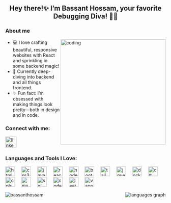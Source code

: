 <h2 align="center">Hey there!✨ I’m Bassant Hossam, your favorite Debugging Diva! 🎀💖</h2>

<h3>About me</h3>
<img align="right" alt="coding" width="330" src="https://media.giphy.com/media/3oKIPnAiaMCws8nOsE/giphy.gif">

- 💻 I love crafting beautiful, responsive websites with React and sprinkling in some backend magic!
- 🌱 Currently deep-diving into backend and all things frontend.
- ✨ Fun fact: I’m obsessed with making things look pretty—both in design and in code.

<h3 align="left">Connect with me:</h3>
<p align="left">
  <a href="https://www.linkedin.com/in/bassant-hossam-5a4177264/" target="blank">
    <img src="https://img.shields.io/static/v1?message=LinkedIn&logo=linkedin&label=&color=0077B5&logoColor=white&labelColor=&style=for-the-badge" height="35" alt="linkedin logo" />
  </a>
</p>

<h3 align="left">Languages and Tools I Love:</h3>
<p align="left">
  <img src="https://cdn.jsdelivr.net/gh/devicons/devicon/icons/html5/html5-original.svg" height="30" alt="html5 logo" />
  <img width="12" />
  <img src="https://cdn.jsdelivr.net/gh/devicons/devicon/icons/css3/css3-original.svg" height="30" alt="css3 logo" />
  <img width="12" />
  <img src="https://cdn.jsdelivr.net/gh/devicons/devicon/icons/javascript/javascript-original.svg" height="30" alt="javascript logo" />
  <img width="12" />
  <img src="https://cdn.jsdelivr.net/gh/devicons/devicon/icons/react/react-original.svg" height="30" alt="react logo" />
  <img width="12" />
  <img src="https://cdn.jsdelivr.net/gh/devicons/devicon/icons/nodejs/nodejs-original.svg" height="30" alt="nodejs logo" />
  <img width="12" />
  <img src="https://cdn.jsdelivr.net/gh/devicons/devicon/icons/bootstrap/bootstrap-original.svg" height="30" alt="bootstrap logo" />
  <img width="12" />
  <img src="https://cdn.jsdelivr.net/gh/devicons/devicon/icons/tailwindcss/tailwindcss-plain-wordmark.svg" height="30" alt="tailwindcss logo" />
  <img width="12" />
  <img src="https://cdn.jsdelivr.net/gh/devicons/devicon/icons/jquery/jquery-original.svg" height="30" alt="jquery logo" />
  <img width="12" />
  <img src="https://cdn.jsdelivr.net/gh/devicons/devicon/icons/docker/docker-original.svg" height="30" alt="docker logo" />
  <img width="12" />
  <img src="https://cdn.jsdelivr.net/gh/devicons/devicon/icons/csharp/csharp-original.svg" height="30" alt="c# logo" />
  <img width="12" />
  <img src="https://cdn.jsdelivr.net/gh/devicons/devicon/icons/cplusplus/cplusplus-original.svg" height="30" alt="cplusplus logo" />
  <img width="12" />
  <img src="https://cdn.jsdelivr.net/gh/devicons/devicon/icons/mysql/mysql-original.svg" height="30" alt="mysql logo" />
  <img width="12" />
  <img src="https://cdn.jsdelivr.net/gh/devicons/devicon/icons/sqlite/sqlite-original.svg" height="30" alt="sql logo" />
  <img width="12" />
  <img src="https://cdn-icons-png.flaticon.com/512/3521/3521352.png" height="30" alt="codeforces logo" />
  <img width="12" />
  <img src="https://cdn-icons-png.flaticon.com/512/3521/3521542.png" height="30" alt="leetcode logo" />
  <img width="12" />
  <img src="https://cdn.jsdelivr.net/gh/devicons/devicon/icons/vscode/vscode-original.svg" height="30" alt="vscode logo" />
</p>

<!-- Updated Top Languages Stats Image -->
<img align="right" src="https://github-readme-stats.vercel.app/api/top-langs/?username=bassanthossam&langs_count=5&theme=tokyonight&hide_border=true"  alt="languages graph" />

<!-- Updated Streak Stats Image -->
<img align="center" src="https://github-readme-streak-stats.herokuapp.com/?user=bassanthossam&theme=tokyonight&hide_border=true" alt="bassanthossam" />
